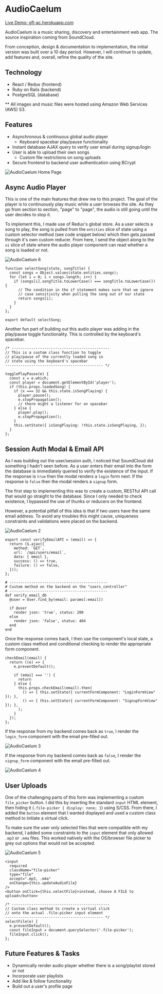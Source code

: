 # AudioCaelum

[Live Demo: gfl-ac.herokuapp.com](http://gfl-ac.herokuapp.com/)

AudioCaelum is a music sharing, discovery and entertainment web app. The source inspiration coming from SoundCloud.

From conception, design & documentation to implementation, the initial version was built over a 10 day period. However, I will continue to update, add features and, overall, refine the quality of the site.

## Technology 
* React / Redux (frontend) 
* Ruby on Rails (backend) 
* PostgreSQL (database) 

** All images and music files were hosted using Amazon Web Services (AWS) S3.

## Features

* Asynchronous & continuous global audio player
    - Keyboard spacebar play/pause functionality
* Instant database AJAX query to verify user email during signup/login
* User is able to upload their own songs
    - Custom file restrictions on song uploads
* Secure frontend to backend user authentication using BCrypt 

![AudioCaelum Home Page](https://github.com/gflujan/AudioCaelum/blob/master/docs/readme_pix/gfl-ac-01.png) 

## Async Audio Player 

This is one of the main features that drew me to this project. The goal of the player is to continuously play music while a user browses the site. As they go from section to section, "page" to "page", the audio is still going until the user decides to stop it.

To implement this, I made use of Redux's global store. As a user selects a song to play, the song is pulled from the `entities` slice of state using a custom selector method (see code snippet below) which then gets passed through it's own custom reducer. From here, I send the object along to the `ui` slice of state where the audio player component can read whether a song is loaded or not. 

![AudioCaelum 6](https://github.com/gflujan/AudioCaelum/blob/master/docs/readme_pix/gfl-ac-06.png) 

``` 
function selectSong(state, songTitle) {
  const songs = Object.values(state.entities.songs);
  for (let i = 0; i < songs.length; i++) {
    if (songs[i].songTitle.toLowerCase() === songTitle.toLowerCase()) {
      // The condition in the if statement makes sure that we ignore
      // case sensitivity when pulling the song out of our state
      return songs[i];
    }
  }
};

export default selectSong;
``` 

Another fun part of building out this audio player was adding in the play/pause toggle functionality. This is controlled by the keyboard's spacebar. 

```
/* --------------------------------------------- 
// This is a custom class function to toggle 
// play/pause of the currently loaded song in 
// state using the keyboard's spacebar 
--------------------------------------------- */ 

togglePlayPause(e) {
  const x = e.which;
  const player = document.getElementById('player');
  if (this.props.loadedSong) {
    if (x === 32 && this.state.isSongPlaying) {
      player.pause();
      e.stopPropagation();
      // there might a listener for on spacebar
    } else {
      player.play();
      e.stopPropagation();
    }
    this.setState({ isSongPlaying: !this.state.isSongPlaying, });
  }
};
```

## Session Auth Modal & Email API 

As I was building out the user/session auth, I noticed that SoundCloud did something I hadn't seen before. As a user enters their email into the form the database is immediately queried to verify the existence of the input. If the response is `true` then the modal renders a `login` form next. If the response is `false` then the modal renders a `signup` form. 

The first step to implementing this was to create a custom, RESTful API call that would go straight to the database. Since I only needed to check existence, I bypassed the use of thunks or reducers on the frontend. 

However, a potential pitfall of this idea is that if two users have the same email address. To avoid any troubles this might cause, uniqueness constraints and validations were placed on the backend. 

![AudioCaelum 2](https://github.com/gflujan/AudioCaelum/blob/master/docs/readme_pix/gfl-ac-02.png) 

``` 
export const verifyEmailAPI = (email) => {
  return ($.ajax({
    method: `GET`,
    url: `/api/users/email`,
    data: { email },
    success: () => true,
    failure: () => false,
  }));
};

# --------------------------------------------- 
# Custom method on the backend on the "users_controller" 
# --------------------------------------------- 
def verify_email_db
  @user = User.find_by(email: params[:email])

  if @user
    render json: 'true', status: 200
  else
    render json: 'false', status: 404
  end
end
``` 

Once the response comes back, I then use the component's local state, a custom class method and conditional checking to render the appropriate form component. 

``` 
checkEmail(email) {
  return ((e) => {
    e.preventDefault();

    if (email === '') {
      return
    } else {
      this.props.checkEmail(email).then(
        () => { this.setState({ currentFormComponent: "LoginFormView"  }); },
        () => { this.setState({ currentFormComponent: "SignupFormView" }); },
      );
    }
  });
};
``` 

If the response from my backend comes back as `true`, I render the `login_form` component with the email pre-filled out. 

![AudioCaelum 3](https://github.com/gflujan/AudioCaelum/blob/master/docs/readme_pix/gfl-ac-03.png) 

If the response from my backend comes back as `false`, I render the `signup_form` component with the email pre-filled out. 

![AudioCaelum 4](https://github.com/gflujan/AudioCaelum/blob/master/docs/readme_pix/gfl-ac-04.png) 

## User Uploads 

One of the challenging parts of this form was implementing a custom `file_picker` button. I did this by inserting the standard `input` HTML element, then hiding it (`.file-picker { display: none; }`) using S/CSS. From there, I added the `button` element that I wanted displayed and used a custom class method to initiate a virtual click. 

To make sure the user only selected files that were compatible with my backend, I added some constraints to the `input` element that only allowed `.mp3` or `.m4a` files. This worked natively with the OS/browser file picker to grey out options that would not be accepted. 

![AudioCaelum 5](https://github.com/gflujan/AudioCaelum/blob/master/docs/readme_pix/gfl-ac-05.png) 

``` 
<input
  required
  className="file-picker"
  type="file"
  accept=".mp3, .m4a"
  onChange={this.updateAudioFile}
/>
<button onClick={this.selectFile}>instead, choose A FILE to upload</button>
``` 

``` 
/* --------------------------------------------- 
// Custom class method to create a virtual click 
// onto the actual .file-picker input element  
--------------------------------------------- */ 
selectFile(e) {
  e.preventDefault();
  const fileInput = document.querySelector('.file-picker');
  fileInput.click();
};
``` 

## Future Features & Tasks 
* Dynamically render audio player whether there is a song/playlist stored or not 
* Incorporate user playlists 
* Add like & follow functionality 
* Build out a user's profile page 
